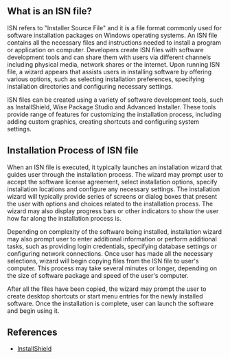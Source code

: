 ## What is an ISN file?

ISN refers to "Installer Source File" and it is a file format commonly used for software installation packages on Windows operating systems. An ISN file contains all the necessary files and instructions needed to install a program or application on computer. Developers create ISN files with software development tools and can share them with users via different channels including physical media, network shares or the internet. Upon running ISN file, a wizard appears that assists users in installing software by offering various options, such as selecting installation preferences, specifying installation directories and configuring necessary settings.

ISN files can be created using a variety of software development tools, such as InstallShield, Wise Package Studio and Advanced Installer. These tools provide range of features for customizing the installation process, including adding custom graphics, creating shortcuts and configuring system settings.

## Installation Process of ISN file

When an ISN file is executed, it typically launches an installation wizard that guides user through the installation process. The wizard may prompt user to accept the software license agreement, select installation options, specify installation locations and configure any necessary settings. The installation wizard will typically provide series of screens or dialog boxes that present the user with options and choices related to the installation process. The wizard may also display progress bars or other indicators to show the user how far along the installation process is.

Depending on complexity of the software being installed, installation wizard may also prompt user to enter additional information or perform additional tasks, such as providing login credentials, specifying database settings or configuring network connections. Once user has made all the necessary selections, wizard will begin copying files from the ISN file to user's computer. This process may take several minutes or longer, depending on the size of software package and speed of the user's computer.

After all the files have been copied, the wizard may prompt the user to create desktop shortcuts or start menu entries for the newly installed software. Once the installation is complete, user can launch the software and begin using it.

## References
* [InstallShield](https://www.revenera.com/install/products/installshield)
